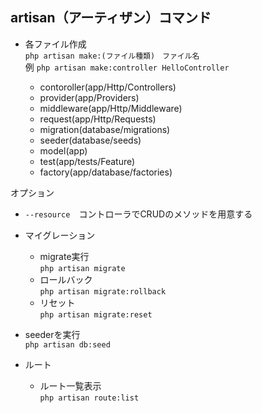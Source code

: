 ## artisan（アーティザン）コマンド
- 各ファイル作成  
  `php artisan make:(ファイル種類)　ファイル名`  
  例 `php artisan make:controller HelloController`

  - contoroller(app/Http/Controllers)
  - provider(app/Providers)
  - middleware(app/Http/Middleware)
  - request(app/Http/Requests)
  - migration(database/migrations)
  - seeder(database/seeds)
  - model(app)
  - test(app/tests/Feature)
  - factory(app/database/factories)

オプション
- `--resource`　コントローラでCRUDのメソッドを用意する

- マイグレーション
  - migrate実行  
  `php artisan migrate`
  - ロールバック  
  `php artisan migrate:rollback`
  - リセット  
  `php artisan migrate:reset`

- seederを実行  
  `php artisan db:seed`

- ルート
  - ルート一覧表示  
    `php artisan route:list`